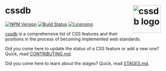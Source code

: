 # cssdb [<img src="https://jonathantneal.github.io/css-db/cssdb.svg" alt="cssdb logo" width="90" height="90" align="right">][cssdb]

[![NPM Version][npm-img]][npm-url]
[![Build Status][cli-img]][cli-url]
[![Licensing][lic-img]][lic-url]

[cssdb] is a comprehensive list of CSS features and their positions in
the process of becoming implemented web standards.

Did you come here to update the status of a CSS feature or add a new one?
Quick, read [CONTRIBUTING.md](CONTRIBUTING.md).

Did you come here to learn about the stages? Quick, read [STAGES.md](STAGES.md).

[cssdb]: https://github.com/jonathantneal/css-db

[npm-url]: https://www.npmjs.com/package/cssdb
[npm-img]: https://img.shields.io/npm/v/cssdb.svg
[cli-url]: https://travis-ci.org/jonathantneal/css-db
[cli-img]: https://img.shields.io/travis/jonathantneal/css-db.svg
[lic-url]: LICENSE.md
[lic-img]: https://img.shields.io/badge/license-CC0--1.0-blue.svg
[git-url]: https://gitter.im/postcss/postcss
[git-img]: https://img.shields.io/badge/chat-gitter-blue.svg
